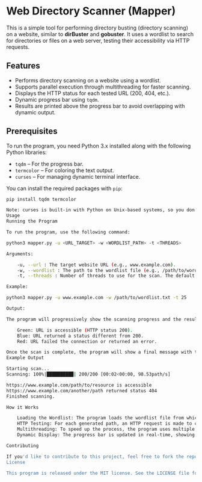 # Web Directory Scanner (Mapper)

This is a simple tool for performing directory busting (directory scanning) on a website, similar to **dirBuster** and **gobuster**. It uses a wordlist to search for directories or files on a web server, testing their accessibility via HTTP requests.

## Features

- Performs directory scanning on a website using a wordlist.
- Supports parallel execution through multithreading for faster scanning.
- Displays the HTTP status for each tested URL (200, 404, etc.).
- Dynamic progress bar using `tqdm`.
- Results are printed above the progress bar to avoid overlapping with dynamic output.

## Prerequisites

To run the program, you need Python 3.x installed along with the following Python libraries:

- `tqdm` – For the progress bar.
- `termcolor` – For coloring the text output.
- `curses` – For managing dynamic terminal interface.

You can install the required packages with `pip`:

```bash
pip install tqdm termcolor

Note: curses is built-in with Python on Unix-based systems, so you don’t need to install it separately on Linux or macOS. On Windows, an additional module like windows-curses is required.
Usage
Running the Program

To run the program, use the following command:

python3 mapper.py -u <URL_TARGET> -w <WORDLIST_PATH> -t <THREADS>

Arguments:

    -u, --url : The target website URL (e.g., www.example.com).
    -w, --wordlist : The path to the wordlist file (e.g., /path/to/wordlist.txt).
    -t, --threads : Number of threads to use for the scan. The default value is 25.

Example:

python3 mapper.py -u www.example.com -w /path/to/wordlist.txt -t 25

Output:

The program will progressively show the scanning progress and the results for each URL tested:

    Green: URL is accessible (HTTP status 200).
    Blue: URL returned a status different from 200.
    Red: URL failed the connection or returned an error.

Once the scan is complete, the program will show a final message with the completion of the scan and the status of each tested URL.
Example Output

Starting scan...
Scanning: 100%|██████████| 200/200 [00:02<00:00, 98.53path/s]

https://www.example.com/path/to/resource is accessible
https://www.example.com/another/path returned status 404
Finished scanning.

How it Works

    Loading the Wordlist: The program loads the wordlist file from which it generates paths to test.
    HTTP Testing: For each generated path, an HTTP request is made to check its accessibility.
    Multithreading: To speed up the process, the program uses multiple threads to test several URLs simultaneously.
    Dynamic Display: The progress bar is updated in real-time, showing the scanning progress. Results are printed above the progress bar without overlapping.

Contributing

If you'd like to contribute to this project, feel free to fork the repository, make your changes, and submit a pull request.
License

This program is released under the MIT license. See the LICENSE file for details.

 
